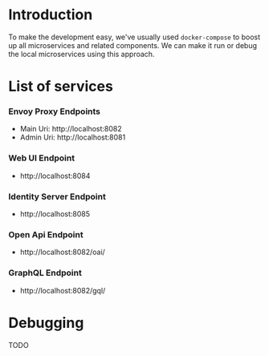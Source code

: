 # Introduction

To make the development easy, we've usually used `docker-compose` to boost up all microservices and related components. We can make it run or debug the local microservices using this approach.

# List of services

### Envoy Proxy Endpoints

- Main Uri: http://localhost:8082
- Admin Uri: http://localhost:8081

### Web UI Endpoint

- http://localhost:8084

### Identity Server Endpoint

- http://localhost:8085

### Open Api Endpoint

- http://localhost:8082/oai/

### GraphQL Endpoint

- http://localhost:8082/gql/

# Debugging

TODO
